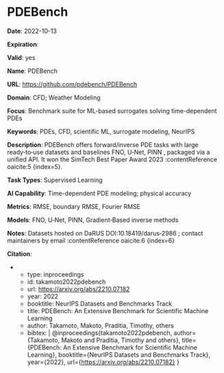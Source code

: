 # PDEBench

**Date**: 2022-10-13

**Expiration**: 

**Valid**: yes

**Name**: PDEBench

**URL**: https://github.com/pdebench/PDEBench

**Domain**: CFD; Weather Modeling

**Focus**: Benchmark suite for ML-based surrogates solving time-dependent PDEs

**Keywords**: PDEs, CFD, scientific ML, surrogate modeling, NeurIPS

**Description**: PDEBench offers forward/inverse PDE tasks with large ready‑to‑use datasets and baselines  FNO, U‑Net, PINN , packaged via a unified API. It won the SimTech Best Paper Award 2023 :contentReference oaicite:5 {index=5}. 

**Task Types**: Supervised Learning

**AI Capability**: Time-dependent PDE modeling; physical accuracy

**Metrics**: RMSE, boundary RMSE, Fourier RMSE

**Models**: FNO, U‑Net, PINN, Gradient‑Based inverse methods

**Notes**: Datasets hosted on DaRUS  DOI:10.18419/darus‑2986 ; contact maintainers by email :contentReference oaicite:6 {index=6}

**Citation**:

-
  - type: inproceedings
  - id: takamoto2022pdebench
  - url: https://arxiv.org/abs/2210.07182
  - year: 2022
  - booktitle: NeurIPS Datasets and Benchmarks Track
  - title: PDEBench: An Extensive Benchmark for Scientific Machine Learning
  - author: Takamoto, Makoto, Praditia, Timothy, others
  - bibtex: |
      @inproceedings{takamoto2022pdebench,
        author={Takamoto, Makoto and Praditia, Timothy and others},
        title={PDEBench: An Extensive Benchmark for Scientific Machine Learning},
        booktitle={NeurIPS Datasets and Benchmarks Track},
        year={2022},
        url={https://arxiv.org/abs/2210.07182}
      }

